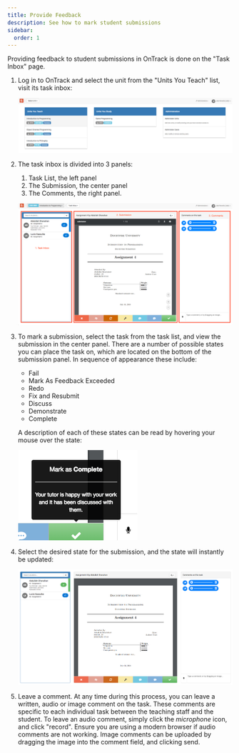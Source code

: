 ```yaml
---
title: Provide Feedback
description: See how to mark student submissions
sidebar:
  order: 1
---
```


Providing feedback to student submissions in OnTrack is done on the "Task Inbox" page.

1. Log in to OnTrack and select the unit from the "Units You Teach" list, visit its task inbox:

   ![Unit selection](./images/task-feedback/select-unit.png)

2. The task inbox is divided into 3 panels:

   1. Task List, the left panel
   2. The Submission, the center panel
   3. The Comments, the right panel.

   ![Panels of the task inbox](./images/task-feedback/task-inbox.png)

3. To mark a submission, select the task from the task list, and view the submission in the center panel. There are a
   number of possible states you can place the task on, which are located on the bottom of the submission panel. In
   sequence of appearance these include:

   - Fail
   - Mark As Feedback Exceeded
   - Redo
   - Fix and Resubmit
   - Discuss
   - Demonstrate
   - Complete

   A description of each of these states can be read by hovering your mouse over the state:

   ![View state details](./images/task-feedback/view-state-details.png)

4. Select the desired state for the submission, and the state will instantly be updated:

   ![Updated task](./images/task-feedback/task-marked-updated.png)

5. Leave a comment. At any time during this process, you can leave a written, audio or image comment on the task. These
   comments are specific to each individual task between the teaching staff and the student. To leave an audio comment,
   simply click the _microphone_ icon, and click "record". Ensure you are using a modern browser if audio comments are
   not working. Image comments can be uploaded by dragging the image into the comment field, and clicking send.
